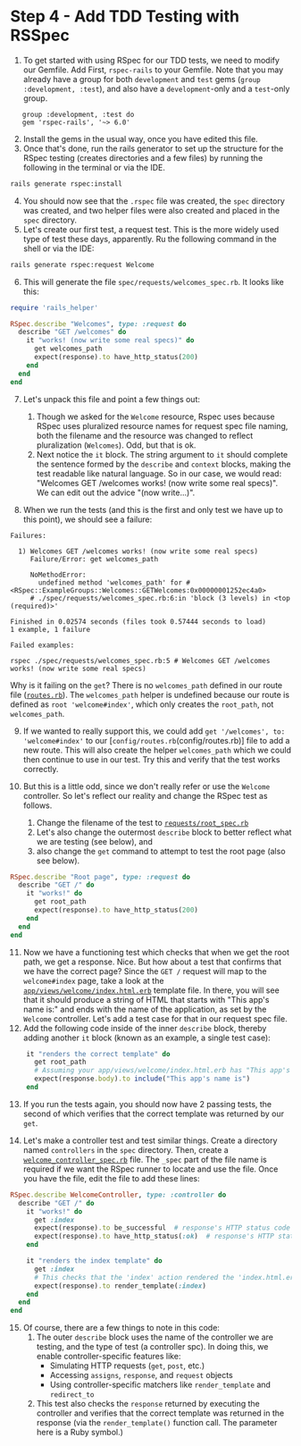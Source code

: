 # Step 4 - Add TDD Testing with RSSpec

1. To get started with using RSpec for our TDD tests, we need to modify our Gemfile. Add First, `rspec-rails` to your
   Gemfile. Note that you may already have a group for both `development` and `test` gems (`group :development, :test`),
   and also have a `development`-only and a `test`-only group.

```text
   group :development, :test do
   gem 'rspec-rails', '~> 6.0'
```

2. Install the gems in the usual way, once you have edited this file.
3. Once that's done, run the rails generator to set up the structure for the RSpec testing (creates directories and
   a few files) by running the following in the terminal or via the IDE.

```bash
rails generate rspec:install
```

4. You should now see that the `.rspec` file was created, the `spec` directory was created, and two helper files
   were also created and placed in the `spec` directory.
5. Let's create our first test, a request test. This is the more widely used type of test these days, apparently. Ru
   the following command in the shell or via the IDE:

```bash
rails generate rspec:request Welcome
```

6. This will generate the file `spec/requests/welcomes_spec.rb`. It looks like this:

```ruby
require 'rails_helper'

RSpec.describe "Welcomes", type: :request do
  describe "GET /welcomes" do
    it "works! (now write some real specs)" do
      get welcomes_path
      expect(response).to have_http_status(200)
    end
  end
end
```

7. Let's unpack this file and point a few things out:
    1. Though we asked for the `Welcome` resource, Rspec uses because RSpec uses pluralized resource names for request
       spec file naming, both the filename and the resource was changed to reflect pluralization (`Welcomes`). Odd, but
       that is ok.
    2. Next notice the `it` block. The string argument to `it` should complete the sentence formed by the `describe`
       and `context` blocks, making the test readable like natural language. So in our case, we would read: "Welcomes
       GET /welcomes works! (now write some real specs)". We can edit out the advice "(now write...)".

8. When we run the tests (and this is the first and only test we have up to this point), we should see a failure:

```text
Failures:

  1) Welcomes GET /welcomes works! (now write some real specs)
     Failure/Error: get welcomes_path
     
     NoMethodError:
       undefined method 'welcomes_path' for #<RSpec::ExampleGroups::Welcomes::GETWelcomes:0x00000001252ec4a0>
     # ./spec/requests/welcomes_spec.rb:6:in 'block (3 levels) in <top (required)>'

Finished in 0.02574 seconds (files took 0.57444 seconds to load)
1 example, 1 failure

Failed examples:

rspec ./spec/requests/welcomes_spec.rb:5 # Welcomes GET /welcomes works! (now write some real specs)
```

Why is it failing on the `get`? There is no `welcomes_path` defined in our route file ([`routes.rb`](config/routes.rb)).
The `welcomes_path` helper is undefined because our route is defined as `root 'welcome#index'`, which only creates the
`root_path`, not `welcomes_path`.

9. If we wanted to really support this, we could add `get '/welcomes', to: 'welcome#index'` to our
   [`config/routes.rb`(config/routes.rb)] file to add a new route. This will also create the helper `welcomes_path`
   which we could then continue to use in our
   test. Try this and verify that the test works correctly.

10. But this is a little odd, since we don't really refer or use the `Welcome` controller. So let's reflect our reality
    and change the RSpec test as follows.
    1. Change the filename of the test to [`requests/root_spec.rb`](requests/root_spec.rb)
    2. Let's also change the outermost `describe` block to better reflect what we are testing (see below), and
    3. also change the `get` command to attempt to test the root page (also see below).
```ruby
RSpec.describe "Root page", type: :request do
  describe "GET /" do
    it "works!" do
      get root_path
      expect(response).to have_http_status(200)
    end
  end
end
```

11. Now we have a functioning test which checks that when we get the root path, we get a response. Nice. But how about a
    test that confirms that we have the correct page? Since the `GET /` request will map to the `welcome#index` page,
    take a look at the [`app/views/welcome/index.html.erb`](app/views/welcome/index.html.erb) template file. In there,
    you will see that it should produce a string of HTML that starts with "This app's name is:" and ends with the name 
    of the application, as set by the `Welcome` controller. Let's add a test case for that in our request spec file.
12. Add the following code inside of the inner `describe` block, thereby adding another `it` block (known as an example,
    a single test case):
```ruby
    it "renders the correct template" do
      get root_path
      # Assuming your app/views/welcome/index.html.erb has "This app's name is" in it
      expect(response.body).to include("This app's name is")
    end
```
13. If you run the tests again, you should now have 2 passing tests, the second of which verifies that the correct
    template was returned by our `get`.

14. Let's make a controller test and test similar things. Create a directory named `controllers` in the `spec` 
    directory. Then, create a [`welcome_controller_spec.rb`](spec/controllers/welcomes_controller_spec.rb) file. The 
    `_spec` part of the file name is required if we want the RSpec runner to locate and use the file. Once you have
    the file, edit the file to add these lines:
```ruby
RSpec.describe WelcomeController, type: :controller do
  describe "GET /" do
    it "works!" do
      get :index
      expect(response).to be_successful  # response's HTTP status code is in the 2xxs
      expect(response).to have_http_status(:ok)  # response's HTTP status code is == 200
    end

    it "renders the index template" do
      get :index
      # This checks that the 'index' action rendered the 'index.html.erb' view
      expect(response).to render_template(:index)
    end
  end
end
```
15. Of course, there are a few things to note in this code:
    1. The outer `describe` block uses the name of the controller we are testing, and the type of test (a controller spc). 
    In doing this, we enable controller-specific features like:
        * Simulating HTTP requests (`get`, `post`, etc.)
        * Accessing `assigns`, `response`, and `request` objects
        * Using controller-specific matchers like `render_template` and `redirect_to`
    1. This test also checks the `response` returned by executing the controller and verifies that the correct template
    was returned in the response (via the `render_template()` function call. The parameter here is a Ruby symbol.)